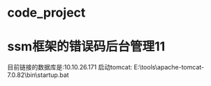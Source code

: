 # code_project

# ssm框架的错误码后台管理11
目前链接的数据库是:10.10.26.171
启动tomcat: E:\tools\apache-tomcat-7.0.82\bin\startup.bat
